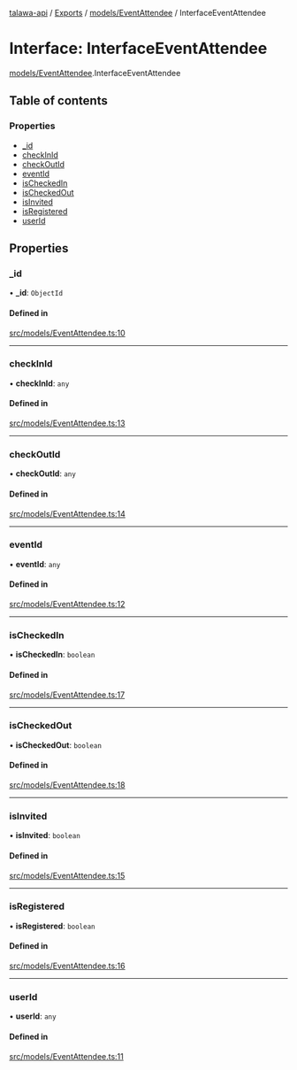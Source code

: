 [talawa-api](../README.md) / [Exports](../modules.md) / [models/EventAttendee](../modules/models_EventAttendee.md) / InterfaceEventAttendee

# Interface: InterfaceEventAttendee

[models/EventAttendee](../modules/models_EventAttendee.md).InterfaceEventAttendee

## Table of contents

### Properties

- [\_id](models_EventAttendee.InterfaceEventAttendee.md#_id)
- [checkInId](models_EventAttendee.InterfaceEventAttendee.md#checkinid)
- [checkOutId](models_EventAttendee.InterfaceEventAttendee.md#checkoutid)
- [eventId](models_EventAttendee.InterfaceEventAttendee.md#eventid)
- [isCheckedIn](models_EventAttendee.InterfaceEventAttendee.md#ischeckedin)
- [isCheckedOut](models_EventAttendee.InterfaceEventAttendee.md#ischeckedout)
- [isInvited](models_EventAttendee.InterfaceEventAttendee.md#isinvited)
- [isRegistered](models_EventAttendee.InterfaceEventAttendee.md#isregistered)
- [userId](models_EventAttendee.InterfaceEventAttendee.md#userid)

## Properties

### \_id

• **\_id**: `ObjectId`

#### Defined in

[src/models/EventAttendee.ts:10](https://github.com/PalisadoesFoundation/talawa-api/blob/e5f7a9d/src/models/EventAttendee.ts#L10)

___

### checkInId

• **checkInId**: `any`

#### Defined in

[src/models/EventAttendee.ts:13](https://github.com/PalisadoesFoundation/talawa-api/blob/e5f7a9d/src/models/EventAttendee.ts#L13)

___

### checkOutId

• **checkOutId**: `any`

#### Defined in

[src/models/EventAttendee.ts:14](https://github.com/PalisadoesFoundation/talawa-api/blob/e5f7a9d/src/models/EventAttendee.ts#L14)

___

### eventId

• **eventId**: `any`

#### Defined in

[src/models/EventAttendee.ts:12](https://github.com/PalisadoesFoundation/talawa-api/blob/e5f7a9d/src/models/EventAttendee.ts#L12)

___

### isCheckedIn

• **isCheckedIn**: `boolean`

#### Defined in

[src/models/EventAttendee.ts:17](https://github.com/PalisadoesFoundation/talawa-api/blob/e5f7a9d/src/models/EventAttendee.ts#L17)

___

### isCheckedOut

• **isCheckedOut**: `boolean`

#### Defined in

[src/models/EventAttendee.ts:18](https://github.com/PalisadoesFoundation/talawa-api/blob/e5f7a9d/src/models/EventAttendee.ts#L18)

___

### isInvited

• **isInvited**: `boolean`

#### Defined in

[src/models/EventAttendee.ts:15](https://github.com/PalisadoesFoundation/talawa-api/blob/e5f7a9d/src/models/EventAttendee.ts#L15)

___

### isRegistered

• **isRegistered**: `boolean`

#### Defined in

[src/models/EventAttendee.ts:16](https://github.com/PalisadoesFoundation/talawa-api/blob/e5f7a9d/src/models/EventAttendee.ts#L16)

___

### userId

• **userId**: `any`

#### Defined in

[src/models/EventAttendee.ts:11](https://github.com/PalisadoesFoundation/talawa-api/blob/e5f7a9d/src/models/EventAttendee.ts#L11)
